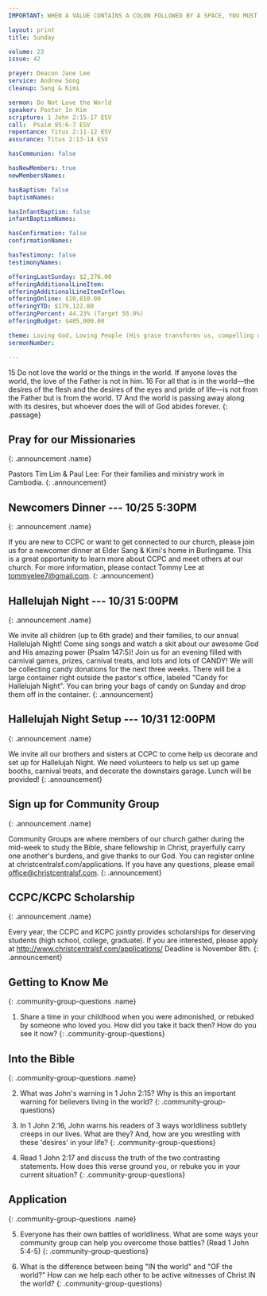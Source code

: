```yaml
---
IMPORTANT: WHEN A VALUE CONTAINS A COLON FOLLOWED BY A SPACE, YOU MUST USE &#58;

layout: print
title: Sunday

volume: 23
issue: 42

prayer: Deacon Jane Lee
service: Andrew Song
cleanup: Sang & Kimi

sermon: Do Not Love the World
speaker: Pastor In Kim
scripture: 1 John 2:15-17 ESV
call:  Psalm 95:6-7 ESV
repentance: Titus 2:11-12 ESV
assurance: Titus 2:13-14 ESV

hasCommunion: false

hasNewMembers: true
newMembersNames:

hasBaptism: false
baptismNames: 

hasInfantBaptism: false
infantBaptismNames: 

hasConfirmation: false
confirmationNames: 

hasTestimony: false
testimonyNames:

offeringLastSunday: $2,276.00
offeringAdditionalLineItem: 
offeringAdditionalLineItemInflow: 
offeringOnline: $10,810.00
offeringYTD: $179,122.80
offeringPercent: 44.23% (Target 55.0%)
offeringBudget: $405,000.00

theme: Loving God, Loving People (His grace transforms us, compelling us to love others)
sermonNumber: 

---
```


15 Do not love the world or the things in the world. If anyone loves the world, the love of the Father is not in him. 16 For all that is in the world—the desires of the flesh and the desires of the eyes and pride of life—is not from the Father but is from the world. 17 And the world is passing away along with its desires, but whoever does the will of God abides forever.
{: .passage}



## Pray for our Missionaries
{: .announcement .name}

Pastors Tim Lim & Paul Lee: For their families and ministry work in Cambodia.
{: .announcement}

## Newcomers Dinner --- 10/25 5:30PM
{: .announcement .name}

If you are new to CCPC or want to get connected to our church, please join us for a newcomer dinner at Elder Sang & Kimi's home in Burlingame. This is a great opportunity to learn more about CCPC and meet others at our church. For more information, please contact Tommy Lee at tommyelee7@gmail.com.
{: .announcement}

## Hallelujah Night --- 10/31 5:00PM
{: .announcement .name}

We invite all children (up to 6th grade) and their families, to our annual Hallelujah Night! Come sing songs and watch a skit about our awesome God and His amazing power (Psalm 147:5)! Join us for an evening filled with carnival games, prizes, carnival treats, and lots and lots of CANDY! We will be collecting candy donations for the next three weeks. There will be a large container right outside the pastor's office, labeled "Candy for Hallelujah Night". You can bring your bags of candy on Sunday and drop them off in the container.
{: .announcement}

## Hallelujah Night Setup --- 10/31 12:00PM
{: .announcement .name}

We invite all our brothers and sisters at CCPC to come help us decorate and set up for Hallelujah Night. We need volunteers to help us set up game booths, carnival treats, and decorate the downstairs garage.  Lunch will be provided! 
{: .announcement}

## Sign up for Community Group
{: .announcement .name}

Community Groups are where members of our church gather during the mid-week to study the Bible, share fellowship in Christ, prayerfully carry one another's burdens, and give thanks to our God. You can register online at christcentralsf.com/applications. If you have any questions, please email office@christcentralsf.com.
{: .announcement}

<!-- ## Giving at Christ Central
{: .announcement .name}

You now have the option of donating and providing offering to the church online by clicking on the giving link at christcentralsf.com. Refer to the FAQ section of the site for more information. Contact Billy Kim or email give@christcentral.com.
{: .announcement} -->

## CCPC/KCPC Scholarship
{: .announcement .name}

Every year, the CCPC and KCPC jointly provides scholarships for deserving students (high school, college, graduate). If you are interested, please apply at http://www.christcentralsf.com/applications/
Deadline is November 8th.
{: .announcement}



## Getting to Know Me
{: .community-group-questions .name}

1) Share a time in your childhood when you were admonished, or rebuked by someone who loved you. How did you take it back then? How do you see it now?
{: .community-group-questions}

## Into the Bible
{: .community-group-questions .name}

2) What was John's warning in 1 John 2:15? Why is this an important warning for believers living in the world?
{: .community-group-questions}

3) In 1 John 2:16, John warns his readers of 3 ways worldliness subtlety creeps in our lives. What are they? And, how are you wrestling with these 'desires' in your life?
{: .community-group-questions}

4) Read 1 John 2:17 and discuss the truth of the two contrasting statements. How does this verse ground you, or rebuke you in your current situation?
{: .community-group-questions}

## Application
{: .community-group-questions .name}

5) Everyone has their own battles of worldliness. What are some ways your community group can help you overcome those battles? (Read 1 John 5:4-5) 
{: .community-group-questions}

6) What is the difference between being "IN the world" and "OF the world?" How can we help each other to be active witnesses of Christ IN the world?
{: .community-group-questions}

 